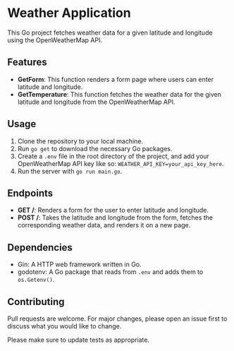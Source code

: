 # Weather Application

This Go project fetches weather data for a given latitude and longitude using the OpenWeatherMap API.

## Features

- **GetForm**: This function renders a form page where users can enter latitude and longitude.
- **GetTemperature**: This function fetches the weather data for the given latitude and longitude from the OpenWeatherMap API.

## Usage

1. Clone the repository to your local machine.
2. Run `go get` to download the necessary Go packages.
3. Create a `.env` file in the root directory of the project, and add your OpenWeatherMap API key like so: `WEATHER_API_KEY=your_api_key_here`.
4. Run the server with `go run main.go`.

## Endpoints

- **GET /**: Renders a form for the user to enter latitude and longitude.
- **POST /**: Takes the latitude and longitude from the form, fetches the corresponding weather data, and renders it on a new page.

## Dependencies

- Gin: A HTTP web framework written in Go.
- godotenv: A Go package that reads from `.env` and adds them to `os.Getenv()`.

## Contributing

Pull requests are welcome. For major changes, please open an issue first to discuss what you would like to change.

Please make sure to update tests as appropriate.
